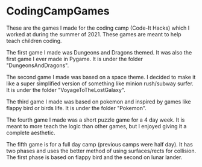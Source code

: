 # CodingCampGames
These are the games I made for the coding camp (Code-It Hacks) which I worked at during the summer of 2021. These games are meant to help teach children coding.

The first game I made was Dungeons and Dragons themed. It was also the first game I ever made in Pygame. It is under the folder "DungeonsAndDragons".

The second game I made was based on a space theme. I decided to make it like a super simplified version of something like minion rush/subway surfer. It is under the folder "VoyageToTheLostGalaxy".

The third game I made was based on pokemon and inspired by games like flappy bird or birds life. It is under the folder "Pokemon".

The fourth game I made was a short puzzle game for a 4 day week. It is meant to more teach the logic than other games, but I enjoyed giving it a complete aesthetic.

The fifth game is for a full day camp (previous camps were half day). It has two phases and uses the better method of using surfaces/rects for collision. The first phase is based on flappy bird and the second on lunar lander.